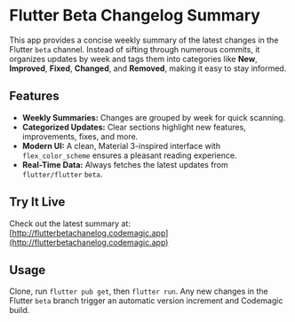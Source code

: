 # Flutter Beta Changelog Summary

This app provides a concise weekly summary of the latest changes in the Flutter `beta` channel. Instead of sifting through numerous commits, it organizes updates by week and tags them into categories like **New**, **Improved**, **Fixed**, **Changed**, and **Removed**, making it easy to stay informed.

## Features
- **Weekly Summaries:** Changes are grouped by week for quick scanning.
- **Categorized Updates:** Clear sections highlight new features, improvements, fixes, and more.
- **Modern UI:** A clean, Material 3-inspired interface with `flex_color_scheme` ensures a pleasant reading experience.
- **Real-Time Data:** Always fetches the latest updates from `flutter/flutter` `beta`.

## Try It Live
Check out the latest summary at:  
[http://flutterbetachanelog.codemagic.app](http://flutterbetachanelog.codemagic.app)

## Usage
Clone, run `flutter pub get`, then `flutter run`. Any new changes in the Flutter `beta` branch trigger an automatic version increment and Codemagic build.
